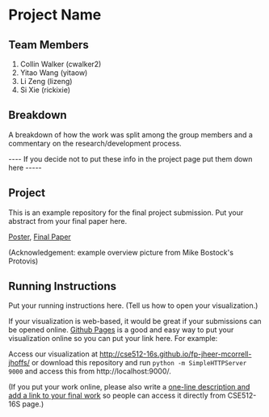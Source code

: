 Project Name
===============

## Team Members

1. Collin Walker (cwalker2)
2. Yitao Wang (yitaow)
3. Li Zeng (lizeng)
4. Si Xie (rickixie) 

## Breakdown

A breakdown of how the work was split among the group members and a commentary on the research/development process.

---- If you decide not to put these info in the project page put them down here -----

## Project

This is an example repository for the final project submission.  Put your abstract from your final paper here.

[Poster](https://github.com/CSE512-16S/fp-jheer-mcorrell-jhoffs/raw/master/final/poster-jheer-mcorrell-jhoffs.pdf),
[Final Paper](https://github.com/CSE512-16S/fp-jheer-mcorrell-jhoffs/raw/master/final/paper-jheer-mcorrell-jhoffs.pdf)

(Acknowledgement: example overview picture from Mike Bostock's Protovis)

## Running Instructions

Put your running instructions here.  (Tell us how to open your visualization.)

If your visualization is web-based,  it would be great if your submissions can be opened online. [Github Pages](http://pages.github.com/) is a good and easy way to put your visualization online so you can put your link here.  For example:

Access our visualization at http://cse512-16s.github.io/fp-jheer-mcorrell-jhoffs/ or download this repository and run `python -m SimpleHTTPServer 9000` and access this from http://localhost:9000/.

(If you put your work online, please also write a [one-line description and add a link to your final work](http://note.io/1n3u46s) so people can access it directly from CSE512-16S page.)
